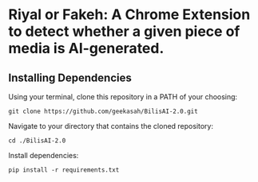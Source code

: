 # Riyal or Fakeh: A Chrome Extension to detect whether a given piece of media is AI-generated.

## Installing Dependencies
Using your terminal, clone this repository in a PATH of your choosing:
```
git clone https://github.com/geekasah/BilisAI-2.0.git
```

Navigate to your directory that contains the cloned repository:
```
cd ./BilisAI-2.0
```
Install dependencies:
```
pip install -r requirements.txt
```
